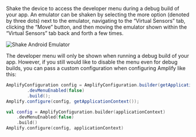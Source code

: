 Shake the device to access the developer menu during a debug build of your app. An emulator can be shaken by selecting the more option (denoted by three dots) next to the emulator, navigating to the “Virtual Sensors” tab, clicking the “Move” button, and then moving the emulator shown within the “Virtual Sensors” tab back and forth a few times.

![Shake Android Emulator](~/images/debugging/shakeAndroidEmulator.gif)

The developer menu will only be shown when running a debug build of your app.  However, if you still would like to disable the menu even for debug builds, you can pass a custom configuration when configuring Amplify like this:

<amplify-block-switcher>
<amplify-block name="Java">

```java
AmplifyConfiguration config = AmplifyConfiguration.builder(getApplicationContext())
        .devMenuEnabled(false)
        .build();
Amplify.configure(config, getApplicationContext());
```

</amplify-block>
<amplify-block name="Kotlin">

```kotlin
val config = AmplifyConfiguration.builder(applicationContext)
    .devMenuEnabled(false)
    .build()
Amplify.configure(config, applicationContext)
```

</amplify-block>
</amplify-block-switcher>
